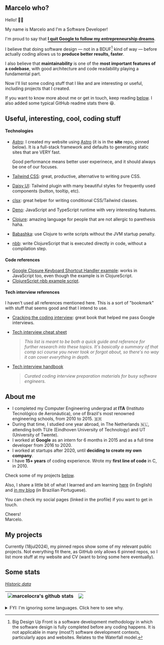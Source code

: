 ## Marcelo who?

Hello! 👋🏽

My name is Marcelo and I'm a Software Developer!

I'm proud to say that <strong><u style="text-underline-offset: 4px; text-decoration-thickness: 2px">I quit Google to follow my entrepreneurship dreams</u></strong>.

I believe that doing software design — not in a BDUF[^bduf] kind of way — before actually coding allows us to **produce better results, faster**.

I also believe that **maintainability** is one of the **most important features of a codebase**, with good architecture and code readability playing a fundamental part.

Now I'll list some coding stuff that I like and are interesting or useful, including projects that I created.

If you want to know more about me or get in touch, keep reading [below](#more). I also added some typical GitHub readme stats there 😆️.

[^bduf]: Big Design Up Front is a software development methodology in which the software design is fully completed before any coding happens. It is not applicable in many (most?) software development contexts, particularly apps and websites. Relates to the Waterfall model.

## Useful, interesting, cool, coding stuff

#### Technologies

- [Astro](https://astro.build): I created my website using [Astro](https://astro.build) (it is in the **site** repo, pinned below). It is a full-stack framework and defaults to generating static sites that are VERY fast.

  Good performance means better user experinece, and it should always be one of our focuses.

- [Tailwind CSS](https://tailwindcss.com/): great, productive, alternative to writing pure CSS.
- [Daisy UI](https://daisyui.com/): Tailwind plugin with many beautiful styles for frequently used components (button, tooltip, etc).
- [clsx](https://github.com/lukeed/clsx): great helper for writing conditional CSS/Tailwind classes.
- [Deno](https://deno.land): JavaScript and TypeScript runtime with very interesting features.

- [Clojure](https://clojure.org): amazing language for people that are not allergic to parethesis haha.
- [Babashka](https://github.com/babashka/babashka): use Clojure to write scripts without the JVM startup penalty.
- [nbb](https://github.com/babashka/nbb): write ClojureScript that is executed directly in code, without a compilation step.

#### Code references

- [Google Closure Keyboard Shortcut Handler example](https://gist.github.com/marcelocra/930fc699e3b6367df1aad81811668e3c): works in JavaScript too, even though the example is in ClojureScript.
- [ClojureScript nbb example script](https://gist.github.com/marcelocra/0f41381c0c1e251efe700a1c3bb0e3fa).

#### Tech interview references

I haven't used all references mentioned here. This is a sort of "bookmark" with stuff that seems good and that I intend to use.

- [Cracking the coding interview](https://www.amazon.com.br/Cracking-Coding-Interview-Programming-Questions/dp/0984782850): great book that helped me pass Google interviews.

- [Tech interview cheat sheet](https://github.com/tsiege/Tech-Interview-Cheat-Sheet)

  > _This list is meant to be both a quick guide and reference for further research into these topics. It's basically a summary of that comp sci course you never took or forgot about, so there's no way it can cover everything in depth._

- [Tech interview handbook](https://github.com/yangshun/tech-interview-handbook)
  > _Curated coding interview preparation materials for busy software engineers._

## About me <a name="more"></a>

- I completed my Computer Engineering undergrad at **ITA** (Instituto Tecnológico de Aeronáutica), one of Brazil's most renowned engineering schools, from 2010 to 2015. 🇧🇷
- During that time, I studied one year abroad, in The Netherlands 🇳🇱, attending both TU/e (Eindhoven University of Technology) and UT (University of Twente).
- I worked at **Google** as an intern for 6 months in 2015 and as a full time developer from 2016 to 2020.
- I worked at startups after 2020, until **deciding to create my own company**.
- I have **15<!-- (curr_year - 2010 + 1) -->+ years** of coding experience. Wrote my **first line of code** in C, in 2010.

Check some of my projects [below](#projects).

Also, I share a little bit of what I learned and am learning <a href="https://github.com/marcelocra/marcelocra/blob/master/details.md#table-of-contents-" target="_blank">here</a> (in English) and [in my blog](https://marcelocra.dev/blog) (in Brazilian Portuguese).

You can check my social pages (linked in the profile) if you want to get in touch.

Cheers!\
Marcelo.

## My projects <a name="projects"></a>

Currently (18jul2024), my pinned repos show some of my relevant public projects. Not everything fit there, as GitHub only allows 6 pinned repos, so I list more stuff at my website and CV (want to bring some here eventually).

## Some stats <a name="stats"></a>

_<a href="https://github.com/marcelocra/marcelocra/blob/master/details.md#github-stats-history-" target="_blank">Historic data</a>_

<!-- ----- 80 columns reference ----------------------------------------------------- -->

<!-- ![Most used languages](https://github-readme-stats.vercel.app/api/top-langs/?username=marcelocra&text_color=000&title_color=000&bg_color=45,e96443,904e95&hide_border=true&layout=compact&hide=Python,Java,html,CSS,C,Shell,PowerShell,Vim%20Script,Dockerfile&langs_count=10) -->

<!-- ![Most used languages](https://github-readme-stats.vercel.app/api/top-langs/?username=marcelocra&theme=dark&hide_border=true&layout=compact&hide=Python,Java,html,CSS,C,Shell,PowerShell,Vim%20Script,Dockerfile&langs_count=10) -->

| <img align="center" src="https://github-readme-stats.vercel.app/api?username=marcelocra&show_icons=true&include_all_commits=true&theme=buefy&hide_border=true" alt="marcelocra's github stats" /> | <img align="center" src="https://github-readme-stats.vercel.app/api/top-langs/?username=marcelocra&layout=compact&theme=buefy&hide_border=true&hide=Python,Java,html,CSS,C,Shell,PowerShell,Vim%20Script,Dockerfile,SCSS&langs_count=20" /> |
| ------------------------------------------------------------------------------------------------------------------------------------------------------------------------------------------------- | ------------------------------------------------------------------------------------------------------------------------------------------------------------------------------------------------------------------------------------------- |

<details>
<summary>FYI: I'm ignoring some languages. Click here to see why.</summary>
<br />

1. They are not languages (e.g. HTML, CSS, Dockerfile).
1. I haven't used them meaningfully in a long time (e.g. Python, Java, C, C++).
1. I use them mostly as "glue" and not to write actual programs (e.g. Shell, PowerShell, Vimscript).

</details>
